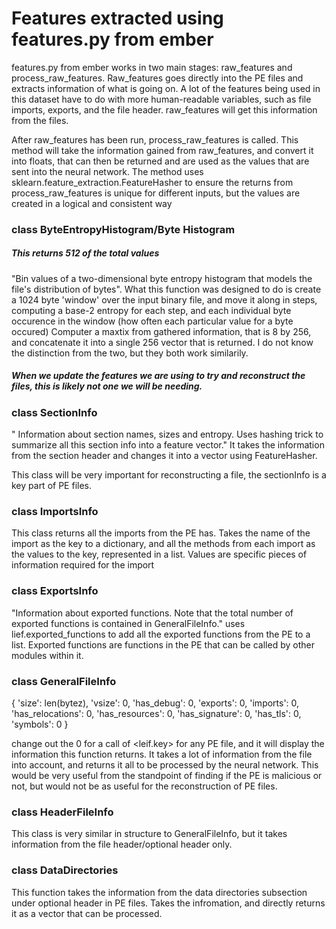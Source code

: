 # Features extracted using features.py from ember

features.py from ember works in two main stages: raw_features and process_raw_features.
Raw_features goes directly into the PE files and extracts information of what is going on. A lot of the features being used in this dataset have to do with more human-readable variables, such as file imports, exports, and the file header. raw_features will get this information from the files.

After raw_features has been run, process_raw_features is called. This method will take the information gained from raw_features, and convert it into floats, that can then be returned and are used as the values that are sent into the neural network. The method uses sklearn.feature_extraction.FeatureHasher to ensure the returns from process_raw_features is unique for different inputs, but the values are created in a logical and consistent way


### class ByteEntropyHistogram/Byte Histogram

##### This returns 512 of the total values

"Bin values of a two-dimensional byte entropy histogram that models the file's distribution of bytes". 
What this function was designed to do is create a 1024 byte 'window' over the input binary file, and move it along in steps, computing a base-2 entropy for each step, and each individual byte occurence in the window (how often each particular value for a byte occured)
Computer a maxtix from gathered information, that is 8 by 256, and concatenate it into a single 256 vector that is returned. 
I do not know the distinction from the two, but they both work similarily.

##### When we update the features we are using to try and reconstruct the files, this is likely not one we will be needing. 

### class SectionInfo

" Information about section names, sizes and entropy.  Uses hashing trick to summarize all this section info into a feature vector."
It takes the information from the section header and changes it into a vector using FeatureHasher.

This class will be very important for reconstructing a file, the sectionInfo is a key part of PE files.

### class ImportsInfo

This class returns all the imports from the PE has. Takes the name of the import as the key to a dictionary, and all the methods from each import as the values to the key, represented in a list. Values are specific pieces of information required for the import

### class ExportsInfo

"Information about exported functions. Note that the total number of exported functions is contained in GeneralFileInfo."
uses lief.exported_functions to add all the exported functions from the PE to a list. 
Exported functions are functions in the PE that can be called by other modules within it.

### class GeneralFileInfo

{
'size': len(bytez),
'vsize': 0,
'has_debug': 0,
'exports': 0,
'imports': 0,
'has_relocations': 0,
'has_resources': 0,
'has_signature': 0,
'has_tls': 0,
'symbols': 0
}

change out the 0 for a call of <leif.key> for any PE file, and it will display the information this function returns. It takes a lot of information from the file into account, and returns it all to be processed by the neural network. 
This would be very useful from the standpoint of finding if the PE is malicious or not, but would not be as useful for the reconstruction of PE files.

### class HeaderFileInfo

This class is very similar in structure to GeneralFileInfo, but it takes information from the file header/optional header only.

### class DataDirectories

This function takes the information from the data directories subsection under optional header in PE files. Takes the infromation, and directly returns it as a vector that can be processed.
